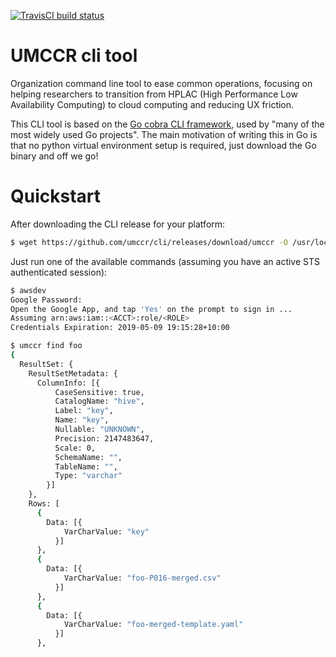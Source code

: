 [![TravisCI build status](https://travis-ci.org/umccr/cli.svg)](https://travis-ci.org/umccr/cli)

# UMCCR cli tool

Organization command line tool to ease common operations, focusing on helping researchers to transition from HPLAC (High Performance Low Availability Computing) to cloud computing and reducing UX friction.

This CLI tool is based on the [Go cobra CLI framework](https://github.com/spf13/cobra), used by "many of the most widely used Go projects". The main motivation of writing this in Go is that no python virtual environment setup is required, just download the Go binary and off we go!

# Quickstart

After downloading the CLI release for your platform:

```bash
$ wget https://github.com/umccr/cli/releases/download/umccr -O /usr/local/bin/umccr
```

Just run one of the available commands (assuming you have an active STS authenticated session):

```bash
$ awsdev
Google Password:
Open the Google App, and tap 'Yes' on the prompt to sign in ...
Assuming arn:aws:iam::<ACCT>:role/<ROLE>
Credentials Expiration: 2019-05-09 19:15:28+10:00

$ umccr find foo
{
  ResultSet: {
    ResultSetMetadata: {
      ColumnInfo: [{
          CaseSensitive: true,
          CatalogName: "hive",
          Label: "key",
          Name: "key",
          Nullable: "UNKNOWN",
          Precision: 2147483647,
          Scale: 0,
          SchemaName: "",
          TableName: "",
          Type: "varchar"
        }]
    },
    Rows: [
      {
        Data: [{
            VarCharValue: "key"
          }]
      },
      {
        Data: [{
            VarCharValue: "foo-P016-merged.csv"
          }]
      },
      {
        Data: [{
            VarCharValue: "foo-merged-template.yaml"
          }]
      },
```
